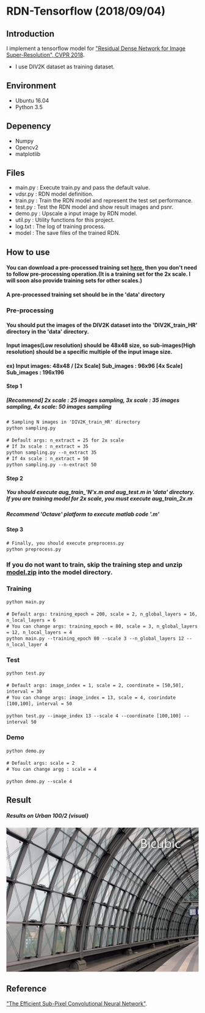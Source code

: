 # RDN-Tensorflow (2018/09/04)

## Introduction
I implement a tensorflow model for ["Residual Dense Network for Image Super-Resolution", CVPR 2018](https://arxiv.org/pdf/1802.08797.pdf).
- I use DIV2K dataset as training dataset.

## Environment
- Ubuntu 16.04
- Python 3.5

## Depenency
- Numpy
- Opencv2
- matplotlib

## Files
- main.py : Execute train.py and pass the default value.
- vdsr.py : RDN model definition.
- train.py : Train the RDN model and represent the test set performance.
- test.py : Test the RDN model and show result images and psnr.
- demo.py : Upscale a input image by RDN model.
- util.py : Utility functions for this project.
- log.txt : The log of training process.
- model : The save files of the trained RDN.

## How to use
#### You can download a pre-processed training set [here](https://drive.google.com/file/d/1oqAlnACfGO8wkhqHJSuSWAnuIxw78POp/view?usp=sharing), then you don't need to follow pre-processing operation.(It is a training set for the 2x scale. I will soon also provide training sets for other scales.)
#### A pre-processed training set should be in the 'data' directory
### Pre-processing

#### You should put the images of the DIV2K dataset into the 'DIV2K_train_HR' directory in the 'data' directory.
#### Input images(Low resolution) should be 48x48 size, so sub-images(High resolution) should be a specific multiple of the input image size. 
#### ex) Input images: 48x48 / [2x Scale] Sub_images : 96x96 [4x Scale] Sub_images : 196x196

#### Step 1
##### [Recommend] 2x scale : 25 images sampling, 3x scale : 35 images sampling, 4x scale: 50 images sampling 
```shell
# Sampling N images in 'DIV2K_train_HR' directory
python sampling.py

# Default args: n_extract = 25 for 2x scale
# If 3x scale : n_extract = 35
python sampling.py --n_extract 35
# If 4x scale : n_extract = 50
python sampling.py --n-extract 50
```
#### Step 2
##### You should execute aug_train_'N'x.m and aug_test.m in 'data' directory. If you are training model for 2x scale, you must execute aug_train_2x.m
##### Recommend 'Octave' platform to execute matlab code '.m' 

#### Step 3
```shell
# Finally, you should execute preprocess.py
python preprocess.py
```
### If you do not want to train, skip the training step and unzip [model.zip](https://github.com/DevKiHyun/RDN-Tensorflow/tree/master/RDN/model) into the model directory.
### Training
```shell
python main.py

# Default args: training_epoch = 200, scale = 2, n_global_layers = 16, n_local_layers = 6 
# You can change args: training_epoch = 80, scale = 3, n_global_layers = 12, n_local_layers = 4
python main.py --training_epoch 80 --scale 3 --n_global_layers 12 --n_local_layer 4
```

### Test
```shell
python test.py

# Default args: image_index = 1, scale = 2, coordinate = [50,50], interval = 30 
# You can change args: image_index = 13, scale = 4, coorindate [100,100], interval = 50

python test.py --image_index 13 --scale 4 --coordinate [100,100] --interval 50
```
### Demo
```shell
python demo.py

# Default args: scale = 2
# You can change argg : scale = 4

python demo.py --scale 4
```

## Result

##### Results on Urban 100/2 (visual)

![Alt Text](https://github.com/DevKiHyun/RDN-Tensorflow/blob/master/RDN/result/Urban100-1.gif)

## Reference

["The Efficient Sub-Pixel Convolutional Neural Network"](https://arxiv.org/pdf/1609.05158.pdf).
